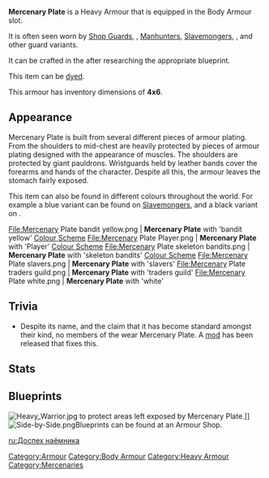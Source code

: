 **Mercenary Plate** is a Heavy Armour that is equipped in the Body
Armour slot.

It is often seen worn by [Shop Guards](Shop_Guard.md "wikilink"), [](Caravan_Guard.md), [Manhunters](Manhunter.md "wikilink"),
[Slavemongers](Slavemonger.md "wikilink"), [](Slaver_Guard.md), [](Slaver_Heavy_Guard.md) and other guard variants.

It can be crafted in the [](Heavy_Armour_Smithy.md) after researching the
appropriate blueprint.

This item can be [dyed](Colour_Scheme.md "wikilink").

This armour has inventory dimensions of **4x6**.

## Appearance

Mercenary Plate is built from several different pieces of armour
plating. From the shoulders to mid-chest are heavily protected by pieces
of armour plating designed with the appearance of muscles. The shoulders
are protected by giant pauldrons. Wristguards held by leather bands
cover the forearms and hands of the character. Despite all this, the
armour leaves the stomach fairly exposed.

This item can also be found in different colours throughout the world.
For example a blue variant can be found on
[Slavemongers](Slavemonger.md "wikilink"), and a black variant on [](Shop_Guard.md).

<File:Mercenary> Plate bandit yellow.png \| **Mercenary Plate** with
'bandit yellow' [Colour Scheme](Colour_Scheme.md "wikilink")
<File:Mercenary> Plate Player.png \| **Mercenary Plate** with 'Player'
[Colour Scheme](Colour_Scheme.md "wikilink") <File:Mercenary> Plate
skeleton bandits.png \| **Mercenary Plate** with 'skeleton bandits'
[Colour Scheme](Colour_Scheme.md "wikilink") <File:Mercenary> Plate
slavers.png \| **Mercenary Plate** with 'slavers' [](Colour_Scheme.md) <File:Mercenary> Plate traders
guild.png \| **Mercenary Plate** with 'traders guild' [](Colour_Scheme.md) <File:Mercenary> Plate white.png \|
**Mercenary Plate** with 'white' [](Colour_Scheme.md)

## Trivia

- Despite its name, and the claim that it has become standard amongst
  their kind, no members of the [](03%20-%20Projects%20&%20Wikis/Kenshi/Kenshi%20Wiki/Kenshi%20Wiki%20Template/Mercenary_Guild.md) wear Mercenary Plate. A
  [mod](https://steamcommunity.com/sharedfiles/filedetails/?id=2405404519)
  has been released that fixes this.

## Stats

## Blueprints

![](Heavy_Warrior.jpg "Heavy_Warrior.jpg") to protect areas left exposed
by Mercenary Plate.\]\]
![](Side-by-Side.png "Side-by-Side.png")Blueprints can be found at an
Armour Shop.

[ru:Доспех наёмника](ru:Доспех_наёмника "wikilink")

[Category:Armour](Category:Armour "wikilink") [Category:Body
Armour](Category:Body_Armour "wikilink") [Category:Heavy
Armour](Category:Heavy_Armour "wikilink")
[Category:Mercenaries](Category:Mercenaries "wikilink")